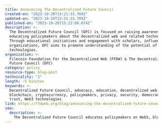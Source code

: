 ```yaml
---
title: Announcing The Decentralized Future Council
created-on: "2023-10-20T15:21:33.769Z"
updated-on: "2023-10-20T15:21:33.769Z"
published-on: "2023-10-20T15:22:08.074Z"
description: >-
  The Decentralized Future Council (DFC) is focused on raising awareness and
  educating policymakers about the decentralized web and related technologies.
  Through educational initiatives and engagement with scholars, influencers, and
  organizations, DFC aims to promote understanding of the potential of Web3
  technologies.
organization: >-
  Filecoin Foundation For the Decentralized Web (FFDW) & The Decentralized
  Future Council (DFC)
category: policy
resource-type: blog-post
technicality: "1"
length: ~5 minutes
keywords: >-
  Decentralized Future Council, advocacy, education, decentralized web,
  blockchain, cryptocurrency, policymakers, privacy, security, democracy, online
  trust, Web3 technologies
link: https://ffdweb.org/blog/announcing-the-decentralized-future-council
seo:
  description: >-
    The Decentralized Future Council educates policymakers on Web3, blockchain, and privacy to shape a secure, transparent, and decentralized digital future.
---
```

